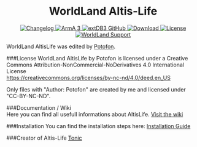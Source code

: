 <h1 align="center">WorldLand Altis-Life</h1>
<p align="center">
    <a href="https://github.com/potofon/WorldLand-AltisLife">
        <img src="https://img.shields.io/badge/version-3.1.4.8-blue.svg" alt="Changelog" />
    </a>
    <a href="https://arma3.com">
        <img src="https://img.shields.io/badge/arma3-1.80-red.svg" alt="ArmA 3" />
    </a>
    <a href="https://bitbucket.org/torndeco/extdb3">
        <img src="https://img.shields.io/badge/extDB2-71-yellow.svg" alt="extDB3 GitHub" />
    </a>
    <a href="https://github.com/potofon/WorldLand-AltisLife/archive/master.zip">
        <img src="https://img.shields.io/badge/download-22 MB-bc0092.svg" alt="Download" />
    </a>
    <a href="https://creativecommons.org/licenses/by-nc-nd/4.0/deed.en_US">
        <img src="https://img.shields.io/badge/license-CC--BY--NC--ND-4CB697.svg" alt="License" />
    </a>
    <a href="https://spainfactory.eu">
        <img src="https://i.imgur.com/4pLhSaq.png" alt="WorldLand Support" />
    </a>
</p>

WorldLand AltisLife was edited by [Potofon](https://github.com/potofon).

###License
WorldLand AltisLife by Potofon is licensed under a Creative Commons Attribution-NonCommercial-NoDerivatives 4.0 International License</br>
https://creativecommons.org/licenses/by-nc-nd/4.0/deed.en_US</br>

Only files with "Author: Potofon" are created by me and licensed under "CC-BY-NC-ND".

###Documentation / Wiki</br>
Here you can find all usefull informations about AltisLife. [Visit the wiki](https://github.com/potofon/WorldLand-AltisLife/wiki)

###Installation
You can find the installation steps here: [Installation Guide](https://github.com/potofon/WorldLand-AltisLife/wiki)

###Creator of Altis-Life
[Tonic](https://github.com/TAWTonic)
